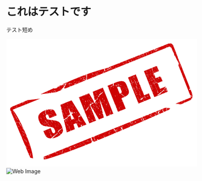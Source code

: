 # これはテストです

テスト短め

![Sample Image](res/sample.png)
![Web Image](https://octodex.github.com/images/minion.png)